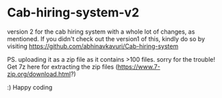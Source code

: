 # Cab-hiring-system-v2

version 2 for the cab hiring system with a whole lot of changes, as mentioned.
If you didn't check out the version1 of this, kindly do so by visiting https://github.com/abhinavkavuri/Cab-hiring-system

PS. uploading it as a zip file as it contains >100 files. sorry for the trouble!
 Get 7z here for extracting the zip files (https://www.7-zip.org/download.html?)

:) Happy coding

